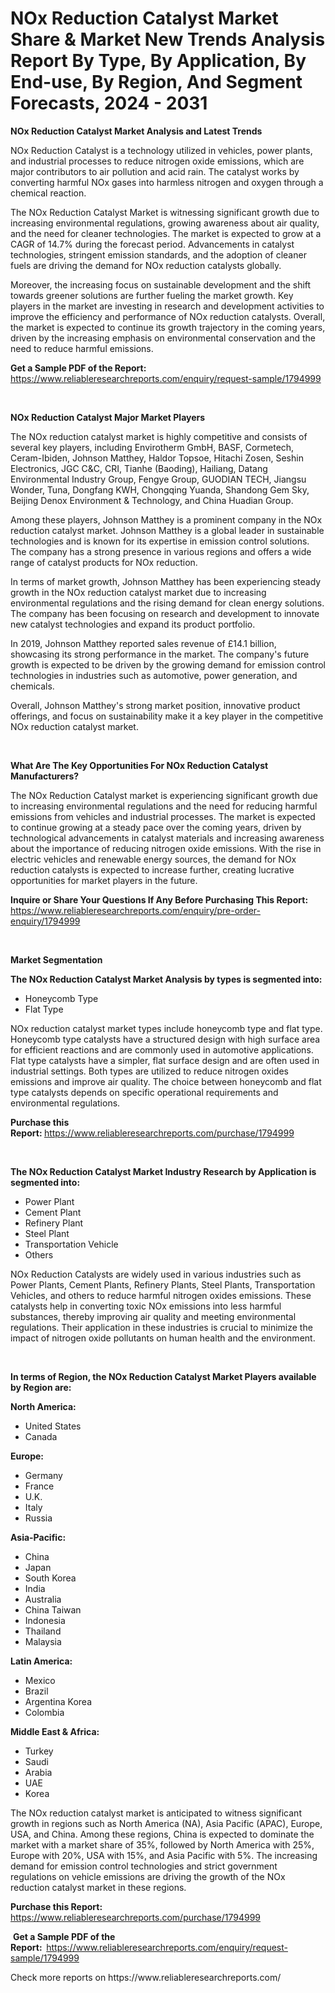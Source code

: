 <p><h1>NOx Reduction Catalyst Market Share & Market New Trends Analysis Report By Type, By Application, By End-use, By Region, And Segment Forecasts, 2024 - 2031</h1></p><p><strong>NOx Reduction Catalyst Market Analysis and Latest Trends</strong></p>
<p><p>NOx Reduction Catalyst is a technology utilized in vehicles, power plants, and industrial processes to reduce nitrogen oxide emissions, which are major contributors to air pollution and acid rain. The catalyst works by converting harmful NOx gases into harmless nitrogen and oxygen through a chemical reaction.</p><p>The NOx Reduction Catalyst Market is witnessing significant growth due to increasing environmental regulations, growing awareness about air quality, and the need for cleaner technologies. The market is expected to grow at a CAGR of 14.7% during the forecast period. Advancements in catalyst technologies, stringent emission standards, and the adoption of cleaner fuels are driving the demand for NOx reduction catalysts globally.</p><p>Moreover, the increasing focus on sustainable development and the shift towards greener solutions are further fueling the market growth. Key players in the market are investing in research and development activities to improve the efficiency and performance of NOx reduction catalysts. Overall, the market is expected to continue its growth trajectory in the coming years, driven by the increasing emphasis on environmental conservation and the need to reduce harmful emissions.</p></p>
<p><strong>Get a Sample PDF of the Report:&nbsp;</strong> <a href="https://www.reliableresearchreports.com/enquiry/request-sample/1794999">https://www.reliableresearchreports.com/enquiry/request-sample/1794999</a></p>
<p>&nbsp;</p>
<p><strong>NOx Reduction Catalyst Major Market Players</strong></p>
<p><p>The NOx reduction catalyst market is highly competitive and consists of several key players, including Envirotherm GmbH, BASF, Cormetech, Ceram-Ibiden, Johnson Matthey, Haldor Topsoe, Hitachi Zosen, Seshin Electronics, JGC C&C, CRI, Tianhe (Baoding), Hailiang, Datang Environmental Industry Group, Fengye Group, GUODIAN TECH, Jiangsu Wonder, Tuna, Dongfang KWH, Chongqing Yuanda, Shandong Gem Sky, Beijing Denox Environment & Technology, and China Huadian Group.</p><p>Among these players, Johnson Matthey is a prominent company in the NOx reduction catalyst market. Johnson Matthey is a global leader in sustainable technologies and is known for its expertise in emission control solutions. The company has a strong presence in various regions and offers a wide range of catalyst products for NOx reduction.</p><p>In terms of market growth, Johnson Matthey has been experiencing steady growth in the NOx reduction catalyst market due to increasing environmental regulations and the rising demand for clean energy solutions. The company has been focusing on research and development to innovate new catalyst technologies and expand its product portfolio.</p><p>In 2019, Johnson Matthey reported sales revenue of £14.1 billion, showcasing its strong performance in the market. The company's future growth is expected to be driven by the growing demand for emission control technologies in industries such as automotive, power generation, and chemicals.</p><p>Overall, Johnson Matthey's strong market position, innovative product offerings, and focus on sustainability make it a key player in the competitive NOx reduction catalyst market.</p></p>
<p>&nbsp;</p>
<p><strong>What Are The Key Opportunities For NOx Reduction Catalyst Manufacturers?</strong></p>
<p><p>The NOx Reduction Catalyst market is experiencing significant growth due to increasing environmental regulations and the need for reducing harmful emissions from vehicles and industrial processes. The market is expected to continue growing at a steady pace over the coming years, driven by technological advancements in catalyst materials and increasing awareness about the importance of reducing nitrogen oxide emissions. With the rise in electric vehicles and renewable energy sources, the demand for NOx reduction catalysts is expected to increase further, creating lucrative opportunities for market players in the future.</p></p>
<p><strong>Inquire or Share Your Questions If Any Before Purchasing This Report:</strong> <a href="https://www.reliableresearchreports.com/enquiry/pre-order-enquiry/1794999">https://www.reliableresearchreports.com/enquiry/pre-order-enquiry/1794999</a></p>
<p>&nbsp;</p>
<p><strong>Market Segmentation</strong></p>
<p><strong>The NOx Reduction Catalyst Market Analysis by types is segmented into:</strong></p>
<p><ul><li>Honeycomb Type</li><li>Flat Type</li></ul></p>
<p><p>NOx reduction catalyst market types include honeycomb type and flat type. Honeycomb type catalysts have a structured design with high surface area for efficient reactions and are commonly used in automotive applications. Flat type catalysts have a simpler, flat surface design and are often used in industrial settings. Both types are utilized to reduce nitrogen oxides emissions and improve air quality. The choice between honeycomb and flat type catalysts depends on specific operational requirements and environmental regulations.</p></p>
<p><strong>Purchase this Report:&nbsp;</strong><a href="https://www.reliableresearchreports.com/purchase/1794999">https://www.reliableresearchreports.com/purchase/1794999</a></p>
<p>&nbsp;</p>
<p><strong>The NOx Reduction Catalyst Market Industry Research by Application is segmented into:</strong></p>
<p><ul><li>Power Plant</li><li>Cement Plant</li><li>Refinery Plant</li><li>Steel Plant</li><li>Transportation Vehicle</li><li>Others</li></ul></p>
<p><p>NOx Reduction Catalysts are widely used in various industries such as Power Plants, Cement Plants, Refinery Plants, Steel Plants, Transportation Vehicles, and others to reduce harmful nitrogen oxides emissions. These catalysts help in converting toxic NOx emissions into less harmful substances, thereby improving air quality and meeting environmental regulations. Their application in these industries is crucial to minimize the impact of nitrogen oxide pollutants on human health and the environment.</p></p>
<p>&nbsp;</p>
<p><strong>In terms of Region, the NOx Reduction Catalyst Market Players available by Region are:</strong></p>
<p>
    <p> <strong> North America: </strong>
        <ul>
            <li>United States</li>
            <li>Canada</li>
        </ul>
        </p> 
    <p> <strong> Europe: </strong>
        <ul>
            <li>Germany</li>
            <li>France</li>
            <li>U.K.</li>
            <li>Italy</li>
            <li>Russia</li>
        </ul>
        </p> 
    <p> <strong> Asia-Pacific: </strong>
        <ul>
            <li>China</li>
            <li>Japan</li>
            <li>South Korea</li>
            <li>India</li>
            <li>Australia</li>
            <li>China Taiwan</li>
            <li>Indonesia</li>
            <li>Thailand</li>
            <li>Malaysia</li>
        </ul>
        </p> 
    <p> <strong> Latin America: </strong>
        <ul>
            <li>Mexico</li>
            <li>Brazil</li>
            <li>Argentina Korea</li>
            <li>Colombia</li>
        </ul>
        </p> 
    <p> <strong> Middle East & Africa: </strong>
        <ul>
            <li>Turkey</li>
            <li>Saudi</li>
            <li>Arabia</li>
            <li>UAE</li>
            <li>Korea</li>
        </ul>
    </p>
    </p>
<p><p>The NOx reduction catalyst market is anticipated to witness significant growth in regions such as North America (NA), Asia Pacific (APAC), Europe, USA, and China. Among these regions, China is expected to dominate the market with a market share of 35%, followed by North America with 25%, Europe with 20%, USA with 15%, and Asia Pacific with 5%. The increasing demand for emission control technologies and strict government regulations on vehicle emissions are driving the growth of the NOx reduction catalyst market in these regions.</p></p>
<p><strong>Purchase this Report: </strong><a href="https://www.reliableresearchreports.com/purchase/1794999">https://www.reliableresearchreports.com/purchase/1794999</a></p>
<p>&nbsp;<strong>Get a Sample PDF of the Report:&nbsp;&nbsp;</strong><a href="https://www.reliableresearchreports.com/enquiry/request-sample/1794999">https://www.reliableresearchreports.com/enquiry/request-sample/1794999</a></p>
<p><strong></strong></p>
<p>Check more reports on https://www.reliableresearchreports.com/</p>